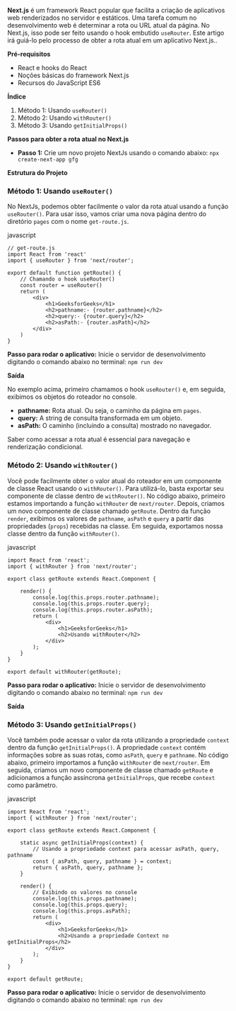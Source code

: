 **Next.js** é um framework React popular que facilita a criação de aplicativos web renderizados no servidor e estáticos. Uma tarefa comum no desenvolvimento web é determinar a rota ou URL atual da página. No Next.js, isso pode ser feito usando o hook embutido `useRouter`. Este artigo irá guiá-lo pelo processo de obter a rota atual em um aplicativo Next.js..

**Pré-requisitos**

- React e hooks do React
- Noções básicas do framework Next.js
- Recursos do JavaScript ES6

**Índice**

1. Método 1: Usando `useRouter()`
2. Método 2: Usando `withRouter()`
3. Método 3: Usando `getInitialProps()`

**Passos para obter a rota atual no Next.js**

- **Passo 1:** Crie um novo projeto NextJs usando o comando abaixo: `npx create-next-app gfg`

**Estrutura do Projeto**

### **Método 1: Usando** `useRouter()` 
No NextJs, podemos obter facilmente o valor da rota atual usando a função `useRouter()`. Para usar isso, vamos criar uma nova página dentro do diretório `pages` com o nome `get-route.js`.

javascript

```
// get-route.js
import React from 'react'
import { useRouter } from 'next/router';

export default function getRoute() {
    // Chamando o hook useRouter()
    const router = useRouter()
    return (
        <div>
            <h1>GeeksforGeeks</h1>
            <h2>pathname:- {router.pathname}</h2>
            <h2>query:- {router.query}</h2>
            <h2>asPath:- {router.asPath}</h2>
        </div>
    )
}
```

**Passo para rodar o aplicativo:** Inicie o servidor de desenvolvimento digitando o comando abaixo no terminal: `npm run dev`

**Saída**

No exemplo acima, primeiro chamamos o hook `useRouter()` e, em seguida, exibimos os objetos do roteador no console.

- **pathname:** Rota atual. Ou seja, o caminho da página em `pages`.
- **query:** A string de consulta transformada em um objeto.
- **asPath:** O caminho (incluindo a consulta) mostrado no navegador.

Saber como acessar a rota atual é essencial para navegação e renderização condicional.


### **Método 2: Usando** `withRouter()`

Você pode facilmente obter o valor atual do roteador em um componente de classe React usando o `withRouter()`. Para utilizá-lo, basta exportar seu componente de classe dentro de `withRouter()`. No código abaixo, primeiro estamos importando a função `withRouter` de `next/router`. Depois, criamos um novo componente de classe chamado `getRoute`. Dentro da função `render`, exibimos os valores de `pathname`, `asPath` e `query` a partir das propriedades (`props`) recebidas na classe. Em seguida, exportamos nossa classe dentro da função `withRouter()`.

javascript

```
import React from 'react';
import { withRouter } from 'next/router';

export class getRoute extends React.Component {
    
    render() {
        console.log(this.props.router.pathname);
        console.log(this.props.router.query);
        console.log(this.props.router.asPath);
        return (
            <div>
                <h1>GeeksforGeeks</h1>
                <h2>Usando withRouter</h2>
            </div>
        );
    }
}

export default withRouter(getRoute);
```

**Passo para rodar o aplicativo:** Inicie o servidor de desenvolvimento digitando o comando abaixo no terminal: `npm run dev`

**Saída**

### **Método 3: Usando** `getInitialProps()`

Você também pode acessar o valor da rota utilizando a propriedade `context` dentro da função `getInitialProps()`. A propriedade `context` contém informações sobre as suas rotas, como `asPath`, `query` e `pathname`. No código abaixo, primeiro importamos a função `withRouter` de `next/router`. Em seguida, criamos um novo componente de classe chamado `getRoute` e adicionamos a função assíncrona `getInitialProps`, que recebe `context` como parâmetro.

javascript

```
import React from 'react';
import { withRouter } from 'next/router';

export class getRoute extends React.Component {

    static async getInitialProps(context) {
        // Usando a propriedade context para acessar asPath, query, pathname
        const { asPath, query, pathname } = context;
        return { asPath, query, pathname };
    }
    
    render() {
        // Exibindo os valores no console
        console.log(this.props.pathname);
        console.log(this.props.query);
        console.log(this.props.asPath);
        return (
            <div>
                <h1>GeeksforGeeks</h1>
                <h2>Usando a propriedade Context no getInitialProps</h2>
            </div>
        );
    }
}

export default getRoute;
```

**Passo para rodar o aplicativo:** Inicie o servidor de desenvolvimento digitando o comando abaixo no terminal: `npm run dev`
